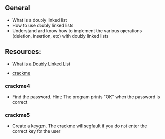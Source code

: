 ## General
* What is a doubly linked list
* How to use doubly linked lists
* Understand and know how to implement the various operations (deletion, insertion, etc) with doubly linked lists

## Resources:

* [What is a Doubly Linked List](https://www.youtube.com/watch?v=k0pjD12bzP0)

* [crackme](https://github.com/alx-tools/0x17.c)

### crackme4
* Find the password.
Hint: The program prints "OK" when the password is correct

### crackme5
* Create a keygen.
The crackme will segfault if you do not enter the correct key for the user
